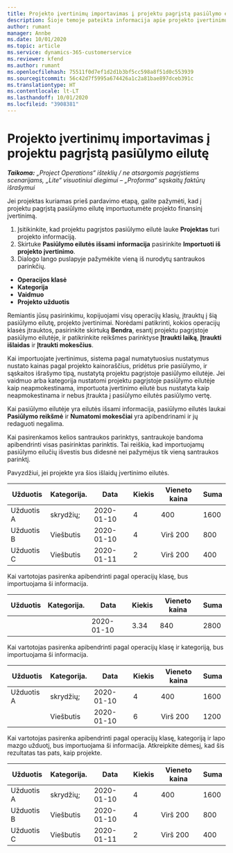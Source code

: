 ```yaml
---
title: Projekto įvertinimų importavimas į projektu pagrįstą pasiūlymo eilutę
description: Šioje temoje pateikta informacija apie projekto įvertinimų importavimą į pasiūlymo eilutę.
author: rumant
manager: Annbe
ms.date: 10/01/2020
ms.topic: article
ms.service: dynamics-365-customerservice
ms.reviewer: kfend
ms.author: rumant
ms.openlocfilehash: 75511f0d7ef1d2d1b3bf5cc598a8f51d0c553939
ms.sourcegitcommit: 56c42d7f5995a674426a1c2a81bae897dceb391c
ms.translationtype: HT
ms.contentlocale: lt-LT
ms.lasthandoff: 10/01/2020
ms.locfileid: "3908381"
---
```

# <a name="import-estimates-for-a-project-to-a-project-based-quote-line"></a>Projekto įvertinimų importavimas į projektu pagrįstą pasiūlymo eilutę

_**Taikoma:** „Project Operations“ išteklių / ne atsargomis pagrįstiems scenarijams, „Lite“ visuotiniui diegimui – „Proforma“ sąskaitų faktūrų išrašymui_


Jei projektas kuriamas prieš pardavimo etapą, galite pažymėti, kad į projektu pagrįstą pasiūlymo eilutę importuotumėte projekto finansinį įvertinimą.

1. Įsitikinkite, kad projektu pagrįstos pasiūlymo eilutė lauke **Projektas** turi projekto informaciją.
2. Skirtuke **Pasiūlymo eilutės išsami informacija** pasirinkite **Importuoti iš projekto įvertinimo**.
3. Dialogo lango puslapyje pažymėkite vieną iš nurodytų santraukos parinkčių.

  - **Operacijos klasė**
  - **Kategorija**
  - **Vaidmuo** 
  - **Projekto užduotis**

Remiantis jūsų pasirinkimu, kopijuojami visų operacijų klasių, įtrauktų į šią pasiūlymo eilutę, projekto įvertinimai. Norėdami patikrinti, kokios operacijų klasės įtrauktos, pasirinkite skirtuką **Bendra**, esantį projektu pagrįstoje pasiūlymo eilutėje, ir patikrinkite reikšmes parinktyse **Įtraukti laiką**, **Įtraukti išlaidas** ir **Įtraukti mokesčius**.

Kai importuojate įvertinimus, sistema pagal numatytuosius nustatymus nustato kainas pagal projekto kainoraščius, pridėtus prie pasiūlymo, ir sąskaitos išrašymo tipą, nustatytą projektu pagrįstoje pasiūlymo eilutėje. Jei vaidmuo arba kategorija nustatomi projektu pagrįstoje pasiūlymo eilutėje kaip neapmokestinama, importuota įvertinimo eilutė bus nustatyta kaip neapmokestinama ir nebus įtraukta į pasiūlymo eilutės pasiūlymo vertę.

Kai pasiūlymo eilutėje yra eilutės išsami informacija, pasiūlymo eilutės laukai **Pasiūlymo reikšmė** ir **Numatomi mokesčiai** yra apibendrinami ir jų redaguoti negalima.

Kai pasirenkamos kelios santraukos parinktys, santraukoje bandoma apibendrinti visas pasirinktas parinktis. Tai reiškia, kad importuojamų pasiūlymo eilučių išvestis bus didesnė nei pažymėjus tik vieną santraukos parinktį.

Pavyzdžiui, jei projekte yra šios išlaidų įvertinimo eilutės.

| Užduotis | Kategorija. | Data | Kiekis | Vieneto kaina | Suma |
| --- | --- | --- | --- | --- | --- |
| Užduotis A | skrydžių; | 2020-01-10 | 4 | 400 | 1600 |
| Užduotis B | Viešbutis | 2020-01-10 | 4 | Virš 200 | 800 |
| Užduotis C | Viešbutis | 2020-01-11 | 2 | Virš 200 | 400 |

Kai vartotojas pasirenka apibendrinti pagal operacijų klasę, bus importuojama ši informacija.

| Užduotis | Kategorija. | Data | Kiekis | Vieneto kaina | Suma |
| --- | --- | --- | --- | --- | --- |
| | | 2020-01-10 | 3.34 | 840 | 2800 |

Kai vartotojas pasirenka apibendrinti pagal operacijų klasę ir kategoriją, bus importuojama ši informacija.

| Užduotis | Kategorija. | Data | Kiekis | Vieneto kaina | Suma |
| --- | --- | --- | --- | --- | --- |
| Užduotis A | skrydžių; | 2020-01-10 | 4 | 400 | 1600 |
| | Viešbutis | 2020-01-10 | 6 | Virš 200 | 1200 |

Kai vartotojas pasirenka apibendrinti pagal operacijų klasę, kategoriją ir lapo mazgo užduotį, bus importuojama ši informacija. Atkreipkite dėmesį, kad šis rezultatas tas pats, kaip projekte.

| Užduotis | Kategorija. | Data | Kiekis | Vieneto kaina | Suma |
| --- | --- | --- | --- | --- | --- |
| Užduotis A | skrydžių; | 2020-01-10 | 4 | 400 | 1600 |
| Užduotis B | Viešbutis | 2020-01-10 | 4 | Virš 200 | 800 |
| Užduotis C | Viešbutis | 2020-01-11 | 2 | Virš 200 | 400 |